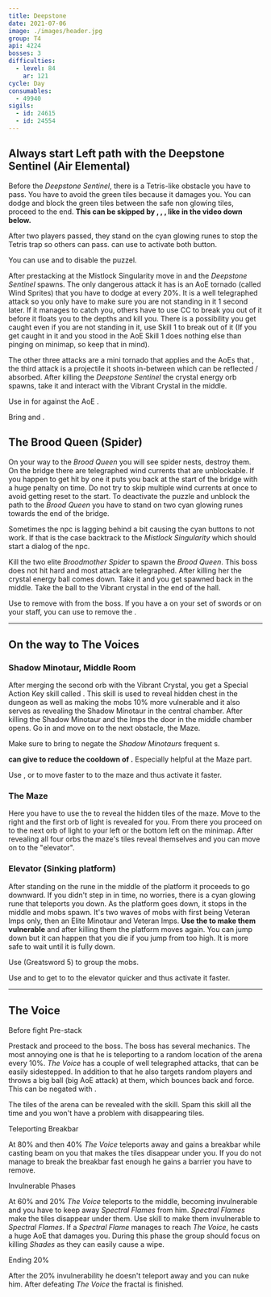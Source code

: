 ```yaml
---
title: Deepstone
date: 2021-07-06
image: ./images/header.jpg
group: T4
api: 4224
bosses: 3
difficulties:
  - level: 84
    ar: 121
cycle: Day
consumables:
  - 49940
sigils:
  - id: 24615
  - id: 24554
---
```


<Grid>
<GridItem sm="12">

## Always start Left path with the Deepstone Sentinel (Air Elemental)

</GridItem>

<GridItem sm="6">

Before the _Deepstone Sentinel_, there is a Tetris-like obstacle you have to pass. You have to avoid the green tiles because it damages you. You can dodge and block the green tiles between the safe non glowing tiles, proceed to the end. **This can be skipped by <Specialization name="Berserker"/>, <Specialization name="Soulbeast"/>, <Specialization name="Firebrand"/>, like in the video down below.**

After two players passed, they stand on the cyan glowing runes to stop the Tetris trap so others can pass. <Specialization name="Elementalist"/> can use <Skill name="Lightning flash"/> to activate both button.
</GridItem>

<GridItem sm="6">

<MDImage src="fractals/deepstone/images/maze.jpg" caption="The Tetris / Green Tiles"/>

</GridItem>

<GridItem sm="12">
<Tabs>
<Tab specialization="Guardian">
<ProfessionVideo title="Tetris skip" profession="Guardian"  timestamp="189" src="MmJTsOhdQeo"/>
You can use <Skill name="swordofjustice"/> and <Skill name="mercifulinterventioN"/> to disable the puzzel.
</Tab>

<Tab specialization="Soulbeast">
<ProfessionVideo title="Tetris skip" profession="Soulbeast" src="5x1KpI1unYg"/>
</Tab>

<Tab specialization="Berserker">
<ProfessionVideo title="Tetris skip" profession="Berserker" src="29qQ2xU1YHk"/>
</Tab>

<Tab specialization="Weaver">
<ProfessionVideo title="Tetris skip" profession="Weaver" src="Fy1rYx73keI"/>
</Tab>

<Tab specialization="Herald">
<ProfessionVideo title="Tetris skip" profession="Herald" src="DlCSFn5VK18"/>
</Tab>
</Tabs>
</GridItem>

<GridItem sm="7">

After prestacking <Boon name="Might"/> at the Mistlock Singularity move in and the _Deepstone Sentinel_ spawns. The only dangerous attack it has is an AoE tornado (called Wind Sprites) that you have to dodge at every 20%. It is a well telegraphed attack so you only have to make sure you are not standing in it 1 second later. If it manages to catch you, others have to use CC to break you out of it before it floats you to the depths and kill you. There is a possibility you get caught even if you are not standing in it, use Skill 1 to break out of it (If you get caught in it and you stood in the AoE Skill 1 does nothing else than pinging on minimap, so keep that in mind).

The other three attacks are a mini tornado that applies <Condition name="Chilled"/> and the AoEs that <Control name="Daze"/>, the third attack is a projectile it shoots in-between which can be reflected / absorbed. After killing the _Deepstone Sentinel_ the crystal energy orb spawns, take it and interact with the Vibrant Crystal in the middle.

<Tabs>
<Tab specialization="Renegade">

Use <Skill name="Inspiring Reinforcement"/> in <Skill name="Legendary Dwarf Stance" disableText/> for <Boon name="Stability"/> against the AoE <Control name="Daze"/>.

</Tab>

<Tab specialization="Firebrand">

Bring <Skill name="Mantraofliberation"/> and <Skill name="Standyourground"/>.

</Tab>
</Tabs>
</GridItem>

<GridItem sm="5">

<MDImage src="fractals/deepstone/images/deepstone_sentinel.jpg" caption="The Deepstone Sentinel"/>

</GridItem>

<GridItem sm="12">

## The Brood Queen (Spider)

</GridItem>

<GridItem sm="8">

On your way to the _Brood Queen_ you will see spider nests, destroy them. On the bridge there are telegraphed wind currents that are unblockable. If you happen to get hit by one it puts you back at the start of the bridge with a huge penalty on time. Do not try to skip multiple wind currents at once to avoid getting reset to the start. To deactivate the puzzle and unblock the path to the _Brood Queen_ you have to stand on two cyan glowing runes towards the end of the bridge.

Sometimes the npc is lagging behind a bit causing the cyan buttons to not work. If that is the case backtrack to the _Mistlock Singularity_ which should start a dialog of the npc.

</GridItem>

<GridItem sm="4">
<MDImage src="fractals/deepstone/images/windy_bridge.jpg" caption="The Bridge"/>

</GridItem>

<GridItem sm="6">

Kill the two elite _Broodmother Spider_ to spawn the _Brood Queen_. This boss does not hit hard and most attack are telegraphed. After killing her the crystal energy ball comes down. Take it and you get spawned back in the middle. Take the ball to the Vibrant crystal in the end of the hall.

<Tabs>
<Tab specialization="Renegade">

Use <Skill name="Legendary Demon Stance"/> to remove <Boon name="Protection"/> with <Skill name="Banish Enchantment"/> from the boss. If you have a <Item id="72872"/> on your set of swords or on your staff, you can use <Skill id="41220"/> to remove the <Boon name="Protection"/>.
</Tab>
</Tabs>
</GridItem>

<GridItem sm="6">

<MDImage src="fractals/deepstone/images/the_brood_queen.jpg" caption="The Brood Queen"/>

</GridItem>
</Grid>

---

## On the way to The Voices

<Grid>
<GridItem sm="6">

### Shadow Minotaur, Middle Room

After merging the second orb with the Vibrant Crystal, you get a Special Action Key skill called <SpecialActionKey name="lightofdeldrimor"/>. This skill is used to reveal hidden chest in the dungeon as well as making the mobs 10% more vulnerable and it also serves as revealing the Shadow Minotaur in the central chamber. After killing the Shadow Minotaur and the Imps the door in the middle chamber opens. Go in and move on to the next obstacle, the Maze.

Make sure to bring <Boon name="Stability"/> to negate the _Shadow Minotaurs_ frequent <Control name="Knockback"/>s.

<Tabs>
<Tab specialization="Renegade">

**<Specialization name="Renegade"/> can give <Boon name="Alacrity"/> to reduce the cooldown of <SpecialActionKey name="lightofdeldrimor"/>.** Especially helpful at the Maze part.
</Tab>
<Tab specialization="Elementalist">

Use <Skill name="Lightning Flash"/>, <Skill name="Ride the Lightning"/> or <Skill id="5516"/> to move faster to to the maze and thus activate it faster.
</Tab>
</Tabs>
</GridItem>

<GridItem sm="6">

<MDImage src="fractals/deepstone/images/deepstone_middle_room.jpg" caption="The Middle Room"/>

</GridItem>

<GridItem sm="6">

<MDImage src="fractals/deepstone/images/disappearing_tiles.jpg" caption="The Maze"/>

</GridItem>

<GridItem sm="6">

### The Maze

Here you have to use the <SpecialActionKey name="lightofdeldrimor"/> to reveal the hidden tiles of the maze. Move to the right and the first orb of light is revealed for you. From there you proceed on to the next orb of light to your left or the bottom left on the minimap. After revealing all four orbs the maze's tiles reveal themselves and you can move on to the "elevator".

<ProfessionVideo title="Maze skip for Ranger, Warrior, Guardian, Elementalist and Revenant" profession="Ranger" src="coAfQMSot7s"/>

</GridItem>

<GridItem sm="12">

### Elevator (Sinking platform)

</GridItem>

<GridItem sm="7">

After standing on the rune in the middle of the platform it proceeds to go downward. If you didn't step in in time, no worries, there is a cyan glowing rune that teleports you down. As the platform goes down, it stops in the middle and mobs spawn. It's two waves of mobs with first being Veteran Imps only, then an Elite Minotaur and Veteran Imps. **Use the <SpecialActionKey name="lightofdeldrimor"/> to make them vulnerable** and after killing them the platform moves again. You can jump down but it can happen that you die if you jump from too high. It is more safe to wait until it is fully down.
</GridItem>

<GridItem sm="5">
<Tabs>
<Tab specialization="Guardian">

Use <Skill name="Binding Blade"/> (Greatsword 5) to group the mobs.
</Tab>

<Tab specialization="Elementalist">

Use <Skill name="Lightning Flash"/> and <Skill name="Ride the Lightning"/> to get to to the elevator quicker and thus activate it faster.
</Tab>
</Tabs>
</GridItem>
</Grid>

---

## The Voice

<Grid>
<GridItem sm="8">

Before fight <Label>Pre-stack</Label>

Prestack <Boon name="Might"/> and proceed to the boss. The boss has several mechanics. The most annoying one is that he is teleporting to a random location of the arena every 10%. _The Voice_ has a couple of well telegraphed attacks, that can be easily sidestepped. In addition to that he also targets random players and throws a big ball (big AoE attack) at them, which bounces back and force. This can be negated with <Boon name="Aegis"/>.

The tiles of the arena can be revealed with the <SpecialActionKey name="lightofdeldrimor"/> skill. Spam this skill all the time and you won't have a problem with disappearing tiles.

Teleporting <Label>Breakbar</Label>

At 80% and then 40% _The Voice_ teleports away and gains a breakbar while casting beam on you that makes the tiles disappear under you. If you do not manage to break the breakbar fast enough he gains a barrier you have to remove.

Invulnerable <Label>Phases</Label>

At 60% and 20% _The Voice_ teleports to the middle, becoming invulnerable and you have to keep away _Spectral Flames_ from him. _Spectral Flames_ make the tiles disappear under them. Use <SpecialActionKey name="lightofdeldrimor"/> skill to make them invulnerable to _Spectral Flames_. If a _Spectral Flame_ manages to reach _The Voice_, he casts a huge AoE that damages you. During this phase the group should focus on killing _Shades_ as they can easily cause a wipe.

Ending <Label>20%</Label>

After the 20% invulnerability he doesn't teleport away and you can nuke him. After defeating _The Voice_ the fractal is finished.
</GridItem>

<GridItem sm="4">

<MDImage src="fractals/deepstone/images/the_voice.jpg" caption="The Voice"/>

</GridItem>
</Grid>
